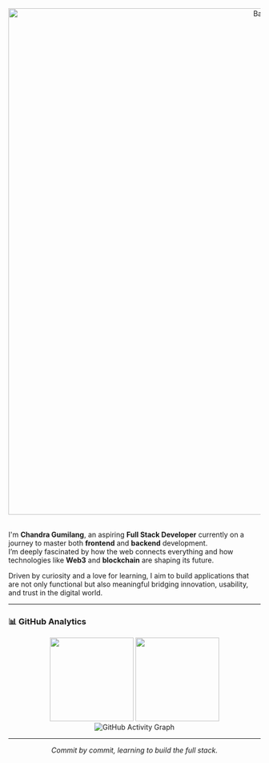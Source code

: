 <div align="center">
  <img src="https://capsule-render.vercel.app/api?type=waving&height=200&color=0:3a8296,100,091519&text=Hi,%20I%27m%20Chandra%20Gumilang&fontAlign=50&textBg=false&fontSize=50&animation=twinkling&section=header&desc=On%20my%20journey%20to%20becoming%20a%20Full%20Stack%20Developer&descAlign=50&descAlignY=95&fontAlignY=40&fontColor=61DAFB" alt="Banner" width="1010"/>
</div><br>

I'm **Chandra Gumilang**, an aspiring **Full Stack Developer** currently on a journey to master both **frontend** and **backend** development.  
I’m deeply fascinated by how the web connects everything and how technologies like **Web3** and **blockchain** are shaping its future.  

Driven by curiosity and a love for learning, I aim to build applications that are not only functional but also meaningful bridging innovation, usability, and trust in the digital world.

---

### 📊 GitHub Analytics

<div align="center">
  <img height="167em" src="https://github-readme-stats-eight-theta.vercel.app/api?username=0xCGrekt&show_icons=true&theme=react&include_all_commits=true&count_private=true&hide_border=true"/>
  <img height="167em" src="https://github-readme-stats-eight-theta.vercel.app/api/top-langs/?username=0xCGrekt&layout=compact&langs_count=10&theme=react&hide_border=true"/>
</div>

<div align="center">
  <img src="https://github-readme-activity-graph.vercel.app/graph?username=0xCGrekt&theme=react&hide_border=true" alt="GitHub Activity Graph"/>
</div>

---

<p align="center">
  <i>Commit by commit, learning to build the full stack.</i>
</p>
